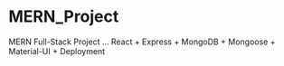 # MERN_Project
MERN Full-Stack Project ... React + Express + MongoDB + Mongoose + Material-UI + Deployment 
